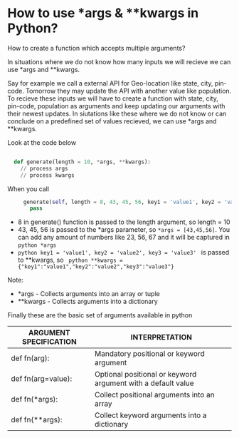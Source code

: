 # How to use *args  & **kwargs in Python?

How to create a function which accepts multiple arguments?

In situations where we do not know how many inputs we will recieve we can use *args and **kwargs.

Say for example we call a external API for Geo-location like state, city, pin-code. Tomorrow they may update the API with another value like population. To recieve these inputs we will have to create a function with state, city, pin-code, population as arguments and keep updating our arguments with their newest updates. In siutations like these where we do not know or can conclude on a predefined set of values recieved, we can use *args and **kwargs. 

Look at the code below

```python

  def generate(length = 10, *args, **kwargs):
    // process args
    // process kwargs
```
   
When you call 

```python
     generate(self, length = 8, 43, 45, 56, key1 = 'value1', key2 = 'value2', key3 = 'value3'):
       pass
```
     
  
* 8 in generate() function is passed to the length argument, so length = 10 
* 43, 45, 56 is passed to the *args parameter, so ``` *args = [43,45,56] ```. You can add any amount of numbers like 23, 56, 67 and it will be captured in ```python *args```
* ```python key1 = 'value1', key2 = 'value2', key3 = 'value3' ```  is passed to **kwargs, so ``` python **kwargs = {"key1":"value1","key2":"value2","key3":"value3"}```

Note: 
*  *args    - Collects arguments into an array or tuple
*  **kwargs - Collects arguments into a dictionary


Finally these are the basic set of arguments available in python


| ARGUMENT SPECIFICATION | INTERPRETATION                                               |
|------------------------|--------------------------------------------------------------|
| def fn(arg):           | Mandatory positional or keyword argument                     |
| def fn(arg=value):     | Optional positional or keyword argument with a default value |
| def fn(*args):         | Collect positional arguments into an array                   |
| def fn(**args):        | Collect keyword arguments into a dictionary                  |
